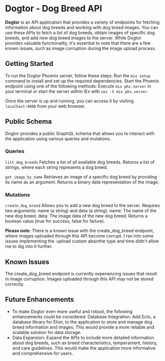 # Dogtor - Dog Breed API

**Dogtor** is an API application that provides a variety of endpoints for fetching information about dog breeds and working with dog breed images. You can use these APIs to fetch a list of dog breeds, obtain images of specific dog breeds, and add new dog breed images to the server. While Dogtor provides valuable functionality, it's essential to note that there are a few known issues, such as image corruption during the image upload process.

## Getting Started
To run the Dogtor Phoenix server, follow these steps:
Run the `mix setup` command to install and set up the required dependencies.
Start the Phoenix endpoint using one of the following methods:
Execute `mix phx.server` in your terminal _or_ start the server within IEx with `iex -S mix phx.server`.

Once the server is up and running, you can access it by visiting `localhost:4000` from your web browser.

## Public Schema
Dogtor provides a public GraphQL schema that allows you to interact with the application using various queries and mutations.

### Queries
`list_dog_breeds`
Fetches a list of all available dog breeds.
Returns a list of strings, where each string represents a dog breed.

`get_image_by_name`
Retrieves an image of a specific dog breed by providing its name as an argument.
Returns a binary data representation of the image.

### Mutations
`create_dog_breed`
Allows you to add a new dog breed to the server.
Requires two arguments: name (a string) and data (a string).
name: The name of the new dog breed.
data: The image data of the new dog breed.
Returns a boolean value (true for success, false for failure).

**Please note**: There is a known issue with the create_dog_breed endpoint, where images uploaded through this API become corrupt. I ran into some issues implementing the :upload custom absinthe type and time didn't allow me to dig into it further.

## Known Issues
The create_dog_breed endpoint is currently experiencing issues that result in image corruption. Images uploaded through this API may not be stored correctly.

## Future Enhancements
* To make Dogtor even more useful and robust, the following enhancements could be considered:
Database Integration: Add Ecto, a database library for Elixir, to the application to store and manage dog breed information and images. This would provide a more reliable and scalable solution for data storage.
* Data Expansion: Expand the APIs to include more detailed information about dog breeds, such as breed characteristics, temperament, history, and care guidelines. This would make the application more informative and comprehensive for users.

